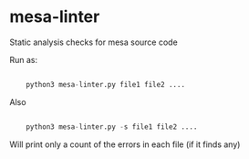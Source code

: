 # mesa-linter
Static analysis checks for mesa source code


Run as:

````python

    python3 mesa-linter.py file1 file2 ....
````

Also

````python

    python3 mesa-linter.py -s file1 file2 ....
````

Will print only a count of the errors in each file (if it finds any)
